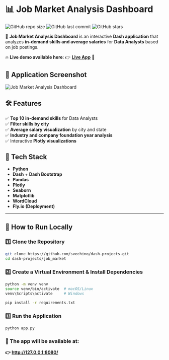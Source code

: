 # 📊 Job Market Analysis Dashboard

![GitHub repo size](https://img.shields.io/github/repo-size/svechino/dash-projects?color=blue&style=for-the-badge)
![GitHub last commit](https://img.shields.io/github/last-commit/svechino/dash-projects?color=green&style=for-the-badge)
![GitHub stars](https://img.shields.io/github/stars/svechino/dash-projects?style=for-the-badge)

🔎 **Job Market Analysis Dashboard** is an interactive **Dash application** that analyzes **in-demand skills and average salaries** for **Data Analysts** based on job postings.  

🔥 **Live demo available here**: 👉 [**Live App**](https://job-market-frosty-rain-6871.fly.dev/) 🚀  

## **📸 Application Screenshot**
![Job Market Analysis Dashboard](https://via.placeholder.com/1200x600?text=Add+Screenshot+Here)

## **🛠 Features**
✅ **Top 10 in-demand skills** for Data Analysts  
✅ **Filter skills by city**  
✅ **Average salary visualization** by city and state  
✅ **Industry and company foundation year analysis**  
✅ Interactive **Plotly visualizations**  

## **📌 Tech Stack**
- **Python**
- **Dash** + **Dash Bootstrap**
- **Pandas**
- **Plotly**
- **Seaborn**
- **Matplotlib**
- **WordCloud**
- **Fly.io (Deployment)**

---

## **🚀 How to Run Locally**
### **1️⃣ Clone the Repository**
```bash
git clone https://github.com/svechino/dash-projects.git
cd dash-projects/job_market
```

### **2️⃣ Create a Virtual Environment & Install Dependencies**
```bash
python -m venv venv
source venv/bin/activate  # macOS/Linux
venv\Scripts\activate     # Windows

pip install -r requirements.txt
```

### **3️⃣ Run the Application**
```bash
python app.py
```
### **📍 The app will be available at:**
**👉 http://127.0.0.1:8080/**

